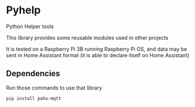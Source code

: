 # Pyhelp

Python Helper tools

This library provides some reusable modules used in other projects

It is tested on a Raspberry Pi 3B running Raspberry Pi OS, and data may be sent in Home Assistant format (it is able to declare itself on Home Assistant)


## Dependencies

Run those commands to use that library
```
pip install paho-mqtt
```